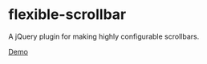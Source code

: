 # flexible-scrollbar
A jQuery plugin for making highly configurable scrollbars.

[Demo](http://ayeressian.github.io/flexible-scrollbar/)
